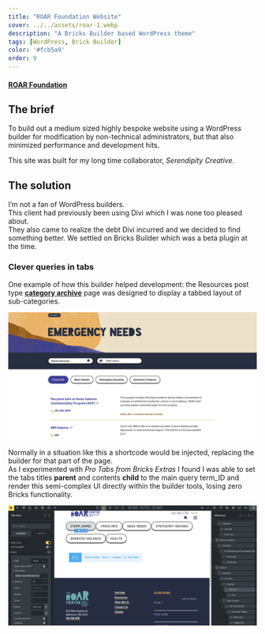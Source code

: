 ```yaml
---
title: "ROAR Foundation Website"
cover: ../../assets/roar-1.webp
description: "A Bricks Builder based WordPress theme"
tags: [WordPress, Brick Builder]
color: '#fcb5a9'
order: 9
---
```

#### [ROAR Foundation](https://roarcenter.org)


## The brief
To build out a medium sized highly bespoke website using a WordPress builder for modification by non-technical administrators, but that also minimized performance and development hits.  

This site was built for my long time collaborator, *Serendipity Creative*.  


## The solution
I’m not a fan of WordPress builders.  
This client had previously been using Divi which I was none too pleased about.  
They also came to realize the debt Divi incurred and we decided to find something better.
We settled on Bricks Builder which was a beta plugin at the time.

### Clever queries in tabs
One example of how this builder helped development:
the Resources post type [**category archive**](https://roarcenter.org/topic-area/emergency-needs/) page was designed to display a tabbed layout of sub-categories.


![screenshot of Bricks Builder interface](../../assets/roar-inline-2.webp )

Normally in a situation like this a shortcode would be injected, replacing the builder for that part of the page.  
As I experimented with *Pro Tabs from Bricks Extras* I found I was able to set the tabs titles **parent** and contents **child** to the main query term_ID and render this semi-complex UI directly within the builder tools, losing zero Bricks functionality.

![screenshot of Bricks Builder interface](../../assets/roar-inline1.webp )








